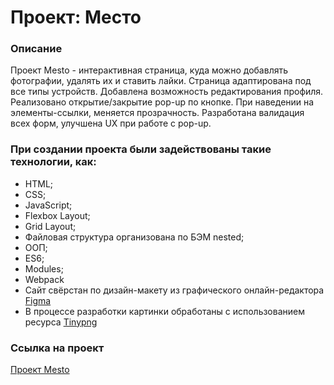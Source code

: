 # Проект: Место

### Описание

Проект Mesto - интерактивная страница, куда можно добавлять фотографии, удалять их и ставить лайки. Страница адаптирована под все типы устройств. Добавлена возможность редактирования профиля. Реализовано открытие/закрытие pop-up по кнопке. При наведении на элементы-ссылки, меняется прозрачность.
Разработана валидация всех форм, улучшена UX при работе с pop-up.

### При создании проекта были задействованы такие технологии, как:

* HTML;
* CSS;
* JavaScript;
* Flexbox Layout;
* Grid Layout;
* Файловая структура организована по БЭМ nested;
* ООП; 
* ES6;
* Modules; 
* Webpack
* Сайт свёрстан по дизайн-макету из графического онлайн-редактора [Figma](https://www.figma.com/file/kRVLKwYG3d1HGLvh7JFWRT/JavaScript.-Sprint-6?node-id=0-1)
* В процессе разработки картинки обработаны с использованием ресурса [Tinypng](https://tinypng.com/)

### Ссылка на проект
 
[Проект Mesto](https://faizovaelmira.github.io/mesto/index.html)

